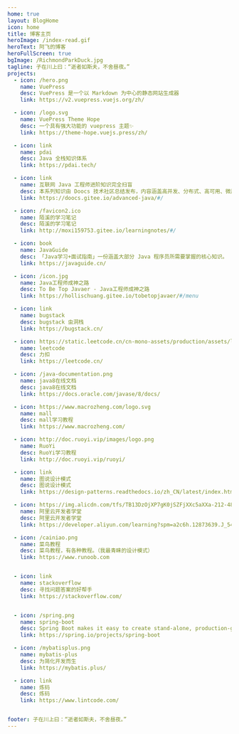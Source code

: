 ```yaml
---
home: true
layout: BlogHome
icon: home
title: 博客主页
heroImage: /index-read.gif
heroText: 阿飞的博客
heroFullScreen: true
bgImage: /RichmondParkDuck.jpg
tagline: 子在川上曰：“逝者如斯夫，不舍昼夜。”
projects:
  - icon: /hero.png
    name: VuePress
    desc: VuePress 是一个以 Markdown 为中心的静态网站生成器
    link: https://v2.vuepress.vuejs.org/zh/

  - icon: /logo.svg
    name: VuePress Theme Hope
    desc: 一个具有强大功能的 vuepress 主题✨
    link: https://theme-hope.vuejs.press/zh/

  - icon: link
    name: pdai
    desc: Java 全栈知识体系
    link: https://pdai.tech/

  - icon: link
    name: 互联网 Java 工程师进阶知识完全扫盲
    desc: 本系列知识由 Doocs 技术社区总结发布，内容涵盖高并发、分布式、高可用、微服务、海量数据处理等
    link: https://doocs.gitee.io/advanced-java/#/

  - icon: /favicon2.ico
    name: 陌溪的学习笔记
    desc: 陌溪的学习笔记
    link: http://moxi159753.gitee.io/learningnotes/#/

  - icon: book
    name: JavaGuide
    desc: 「Java学习+面试指南」一份涵盖大部分 Java 程序员所需要掌握的核心知识。
    link: https://javaguide.cn/

  - icon: /icon.jpg
    name: Java工程师成神之路
    desc: To Be Top Javaer - Java工程师成神之路
    link: https://hollischuang.gitee.io/tobetopjavaer/#/menu

  - icon: link
    name: bugstack
    desc: bugstack 虫洞栈
    link: https://bugstack.cn/

  - icon: https://static.leetcode.cn/cn-mono-assets/production/assets/logo-dark-cn.4c5e285b.svg
    name: leetcode
    desc: 力扣
    link: https://leetcode.cn/

  - icon: /java-documentation.png
    name: java8在线文档
    desc: java8在线文档
    link: https://docs.oracle.com/javase/8/docs/

  - icon: https://www.macrozheng.com/logo.svg
    name: mall
    desc: mall学习教程
    link: https://www.macrozheng.com/

  - icon: http://doc.ruoyi.vip/images/logo.png
    name: RuoYi
    desc: RuoYi学习教程
    link: http://doc.ruoyi.vip/ruoyi/

  - icon: link
    name: 图说设计模式
    desc: 图说设计模式
    link: https://design-patterns.readthedocs.io/zh_CN/latest/index.html

  - icon: https://img.alicdn.com/tfs/TB13DzOjXP7gK0jSZFjXXc5aXXa-212-48.png
    name: 阿里云开发者学堂
    desc: 阿里云开发者学堂
    link: https://developer.aliyun.com/learning?spm=a2c6h.12873639.J_5404914170.19.4780461bXHZsH9

  - icon: /cainiao.png
    name: 菜鸟教程
    desc: 菜鸟教程，有各种教程。（我最青睐的设计模式）
    link: https://www.runoob.com


  - icon: link
    name: stackoverflow
    desc: 寻找问题答案的好帮手
    link: https://stackoverflow.com/


  - icon: /spring.png
    name: spring-boot
    desc: Spring Boot makes it easy to create stand-alone, production-grade Spring based Applications that you can "just run".
    link: https://spring.io/projects/spring-boot

  - icon: /mybatisplus.png
    name: mybatis-plus
    desc: 为简化开发而生
    link: https://mybatis.plus/

  - icon: link
    name: 炼码
    desc: 炼码
    link: https://www.lintcode.com/


footer: 子在川上曰：“逝者如斯夫，不舍昼夜。”
---
```


<CommentService />